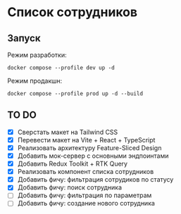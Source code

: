# Список сотрудников

## Запуск

Режим разработки:

```
docker compose --profile dev up -d
```

Режим продакшн:

```
docker compose --profile prod up -d --build
```

## TO DO

- [x] Сверстать макет на Tailwind CSS
- [x] Перевести макет на Vite + React + TypeScript
- [x] Реализовать архитектуру Feature-Sliced Design
- [x] Добавить мок-сервер с основными эндпоинтами
- [x] Добавить Redux Toolkit + RTK Query
- [x] Реализовать компонент списка сотрудников
- [x] Добавить фичу: фильтрация сотрудиков по статусу
- [x] Добавить фичу: поиск сотрудника
- [ ] Добавить фичу: фильтрация по параметрам
- [ ] Добавить фичу: создание нового сотрудника
